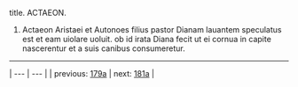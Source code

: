 title. ACTAEON.



1. Actaeon Aristaei et Autonoes filius pastor Dianam lauantem speculatus est et eam uiolare uoluit. ob id irata Diana fecit ut ei cornua in capite nascerentur et a suis canibus consumeretur.



---

| --- | --- |
| previous: [179a](../179a/) | next: [181a](../181a/) |